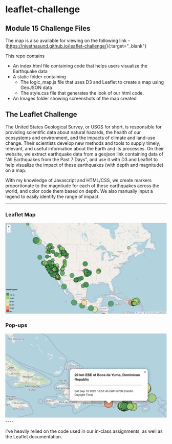 # leaflet-challenge
## Module 15 Challenge Files

The map is also available for viewing on the following link - (https://nivethasund.github.io/leaflet-challenge/){:target="_blank"} 

This repo contains
- An index.html file containing code that helps users visualize the Earthquake data
- A static folder containing
    - The logic_map.js file that uses D3 and Leaflet to create a map using GeoJSON data
    - The style.css file that generates the look of our html code.
- An Images folder showing screenshots of the map created

## The Leaflet Challenge

The United States Geological Survey, or USGS for short, is responsible for providing scientific data about natural hazards, the health of our ecosystems and environment, and the impacts of climate and land-use change. Their scientists develop new methods and tools to supply timely, relevant, and useful information about the Earth and its processes. On their website, we extract earthquake data from a geojson link containing data of "All Earthquakes from the Past 7 Days", and use it with D3 and Leaflet to help visualize the impact of these earthquakes (with depth and magnitude) on a map.

With my knowledge of Javascript and HTML/CSS, we create markers proportionate to the magnitude for each of these earthquakes across the world, and color code them based on depth. We also manually input a legend to easily identify the range of impact.

----
### Leaflet Map

<img src = "https://github.com/nivethasund/leaflet-challenge/blob/main/Images/Leaflet%20Map.png">

### Pop-ups

<img src = "https://github.com/nivethasund/leaflet-challenge/blob/main/Images/Popups.png">
----

I've heavily relied on the code used in our in-class assignments, as well as the Leaflet documentation.

